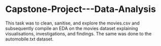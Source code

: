 # Capstone-Project---Data-Analysis
This task was to clean, sanitise, and explore the movies.csv and subsequently compile an EDA on the movies dataset explaining visualisations, investigations, and findings. The same was done to the automobile.txt dataset.
